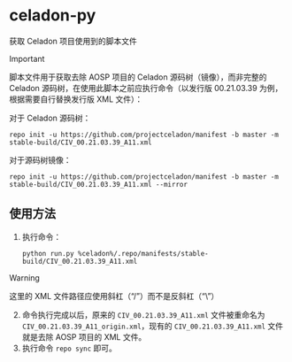 # celadon-py
获取 Celadon 项目使用到的脚本文件

> [!IMPORTANT]
> 脚本文件用于获取去除 AOSP 项目的 Celadon 源码树（镜像），而非完整的 Celadon 源码树，在使用此脚本之前应执行命令（以发行版 00.21.03.39 为例，根据需要自行替换发行版 XML 文件）：
> 
>    对于 Celadon 源码树：
>    ```shell
>    repo init -u https://github.com/projectceladon/manifest -b master -m stable-build/CIV_00.21.03.39_A11.xml
>    ```
>    对于源码树镜像：
>    ```shell
>    repo init -u https://github.com/projectceladon/manifest -b master -m stable-build/CIV_00.21.03.39_A11.xml --mirror
>    ```

## 使用方法

1. 执行命令：
   ```shell
   python run.py %celadon%/.repo/manifests/stable-build/CIV_00.21.03.39_A11.xml
   ```
  > [!WARNING]
  > 这里的 XML 文件路径应使用斜杠（“/”）而不是反斜杠（“\”）

2. 命令执行完成以后，原来的 `CIV_00.21.03.39_A11.xml` 文件被重命名为 `CIV_00.21.03.39_A11_origin.xml`，现有的 `CIV_00.21.03.39_A11.xml` 文件就是去除 AOSP 项目的 XML 文件。
3. 执行命令 `repo sync` 即可。
